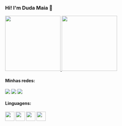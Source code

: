 ### Hi! I'm Duda Maia 👋

<div>
<a href="https://github.com/DudaWendelMaia?tab=repositories" target="_blank">
  <img height="180em" src="https://github-readme-stats.vercel.app/api?username=DudaWendelMaia&show_icons=true&theme=radical&include_all_commits=true&count_private=true" alt="" />
    <img height="180em" src="https://github-readme-stats.vercel.app/api/top-langs/?username=DudaWendelMaia&layout=compact&langs_count=7&theme=radical" alt="" />
    </a>


#### Minhas redes:
<div> 
   <a href="https://discord.gg/GENm2kg5" target="_blank"><img src="https://img.shields.io/badge/Discord-7289DA?style=for-the-badge&logo=discord&logoColor=white" target="_blank"></a> 
  <a href="mailto:mariawendelmaia@gmail.com" target="_blank"><img src="https://img.shields.io/badge/-Gmail-%23333?style=for-the-badge&logo=gmail&logoColor=white" target="_blank"></a>
  <a href="https://www.linkedin.com/in/maria-eduarda-wendel-maia-74a375241/" target="_blank"><img src="https://img.shields.io/badge/-LinkedIn-%230077B5?style=for-the-badge&logo=linkedin&logoColor=white" target="_blank"></a>  

#### Linguagens:
<div>
<img height="30em" width="30em" src="https://cdn.jsdelivr.net/gh/devicons/devicon/icons/java/java-original.svg" />
<img height="30em" width="30em" src="https://cdn.jsdelivr.net/gh/devicons/devicon/icons/html5/html5-original.svg" />
<img height="30em" width="30em" src="https://cdn.jsdelivr.net/gh/devicons/devicon/icons/css3/css3-original.svg" />
<img height="30em" width="30em" src="https://cdn.jsdelivr.net/gh/devicons/devicon/icons/javascript/javascript-original.svg" />



          
